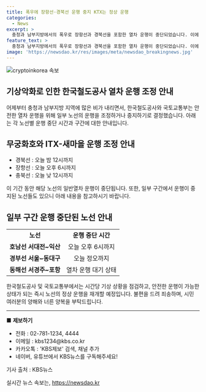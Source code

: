 ```yaml
---
title: 폭우에 장항선·경북선 운행 중지 KTX는 정상 운행
categories:
  - News
excerpt: >
  충청과 남부지방에서의 폭우로 장항선과 경북선을 포함한 열차 운행이 중단되었습니다. 이에 따라 한국철도공사와 국토교통부는 무궁화호와 ITX-새마을을 포함한 몇몇 노선의 운행을 중지하거나 조정했습니다. 중단된 노선 가운데 일부 구간에서는 특정 시간까지 운행이 중단될 예정이며, 해당 노선에 대한 정보는 공식 제보 채널을 통해 얻을 수 있습니다. (전화: 02-781-1234, 4444 / 이메일: kbs1234@kbs.co.kr / 카카오톡: KBS제보 검색)
feature_text: >
  충청과 남부지방에서의 폭우로 장항선과 경북선을 포함한 열차 운행이 중단되었습니다. 이에 따라 한국철도공사와 국토교통부는 무궁화호와 ITX-새마을을 포함한 몇몇 노선의 운행을 중지하거나 조정했습니다. 중단된 노선 가운데 일부 구간에서는 특정 시간까지 운행이 중단될 예정이며, 해당 노선에 대한 정보는 공식 제보 채널을 통해 얻을 수 있습니다. (전화: 02-781-1234, 4444 / 이메일: kbs1234@kbs.co.kr / 카카오톡: KBS제보 검색)
image: 'https://newsdao.kr/res/images/meta/newsdao_breakingnews.jpg'
---
```


<p><img src="https://newsdao.kr/res/images/meta/newsdao_breakingnews.jpg" alt="cryptoinkorea 속보" /></p>

<h2>기상악화로 인한 한국철도공사 열차 운행 조정 안내</h2>

<p data-ke-size="size16">어제부터 충청과 남부지방 지역에 많은 비가 내리면서, 한국철도공사와 국토교통부는 안전한 열차 운행을 위해 일부 노선의 운행을 조정하거나 중지하기로 결정했습니다. 아래는 각 노선별 운행 중단 시간과 구간에 대한 안내입니다.</p>

<h2 data-ke-size="size26">무궁화호와 ITX-새마을 운행 조정 안내</h2>

<ul>
    <li>경북선 : 오늘 밤 12시까지</li>
    <li>장항선 : 오늘 오후 6시까지</li>
    <li>충북선 : 오늘 낮 12시까지</li>
</ul>

<p data-ke-size="size16">이 기간 동안 해당 노선의 일반열차 운행이 중단됩니다. 또한, 일부 구간에서 운행이 중지된 노선들도 있으니 아래 내용을 참고하시기 바랍니다.</p>

<h2 data-ke-size="size26">일부 구간 운행 중단된 노선 안내</h2>

<table>
    <tr>
        <td style="text-align: center; height: 17px;"><b>노선</b></td>
        <td style="text-align: center; height: 17px;"><b>운행 중단 시간</b></td>
    </tr>
    <tr>
        <td style="text-align: center; height: 17px;"><b>호남선 서대전~익산</b></td>
        <td style="text-align: center; height: 17px;">오늘 오후 6시까지</td>
    </tr>
    <tr>
        <td style="text-align: center; height: 17px;"><b>경부선 서울~동대구</b></td>
        <td style="text-align: center; height: 17px;">오늘 정오까지</td>
    </tr>
    <tr>
        <td style="text-align: center; height: 17px;"><b>동해선 서경주~포항</b></td>
        <td style="text-align: center; height: 17px;">열차 운행 대기 상태</td>
    </tr>
</table>

<p data-ke-size="size16">한국철도공사 및 국토교통부에서는 시간당 기상 상황을 점검하고, 안전한 운행이 가능한 상태가 되는 즉시 노선의 정상 운행을 재개할 예정입니다. 불편을 드려 죄송하며, 시민 여러분의 양해와 너른 양복을 부탁드립니다.</p>

<hr>

<p data-ke-size="size16">■ <b>제보하기</b></p>

<ul>
    <li>전화 : 02-781-1234, 4444</li>
    <li>이메일 : kbs1234@kbs.co.kr</li>
    <li>카카오톡 : 'KBS제보' 검색, 채널 추가</li>
    <li>네이버, 유튜브에서 KBS뉴스를 구독해주세요!</li>
</ul>

<p data-ke-size="size16">기사 출처 : KBS뉴스</p>
실시간 뉴스 속보는, <a href="https://newsdao.kr" rel="dofollow">https://newsdao.kr</a>


